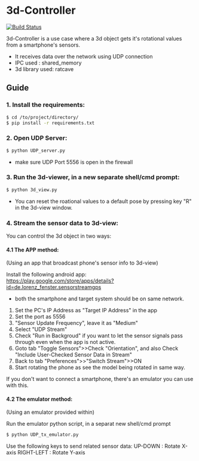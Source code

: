# 3d-Controller

[![Build Status](https://travis-ci.org/joemccann/dillinger.svg?branch=master)](https://travis-ci.org/joemccann/dillinger)

3d-Controller is a use case where a 3d object gets it's rotational values from a smartphone's sensors.

- It receives data over the network using UDP connection
- IPC used : shared_memory
- 3d library used: ratcave

## Guide

### 1. Install the requirements:

```sh
$ cd /to/project/directory/
$ pip install -r requirements.txt
```

### 2. Open UDP Server:

```sh
$ python UDP_server.py
```
* make sure UDP Port 5556 is open in the firewall

### 3. Run the 3d-viewer, in a new separate shell/cmd prompt:

```sh
$ python 3d_view.py
```
* You can reset the roational values to a default pose by pressing key "R" in the 3d-view window.

### 4. Stream the sensor data to 3d-view:

You can control the 3d object in two ways:

#### 4.1 The APP method:
(Using an app that broadcast phone's sensor info to 3d-view)
	
Install the following android app:
https://play.google.com/store/apps/details?id=de.lorenz_fenster.sensorstreamgps

* both the smartphone and target system should be on same network.

1. Set the PC's IP Address as "Target IP Address" in the app
2. Set the port as 5556
3. "Sensor Update Frequency", leave it as "Medium"
4. Select "UDP Stream"
5. Check "Run in Backgroud" if you want to let the sensor signals pass through even when the app is not active.
6. Goto tab "Toggle Sensors">>Check "Orientation", and also Check "Include User-Checked Sensor Data in Stream"
7. Back to tab "Preferences">>"Switch Stream">>ON
8. Start rotating the phone as see the model being rotated in same way.

If you don't want to connect a smartphone, there's an emulator you can use with this.

#### 4.2 The emulator method:
(Using an emulator provided within)

Run the emulator python script, in a separat new shell/cmd prompt
```sh
$ python UDP_tx_emulator.py
```
Use the following keys to send related sensor data:
UP-DOWN 	: Rotate X-axis
RIGHT-LEFT 	: Rotate Y-axis

